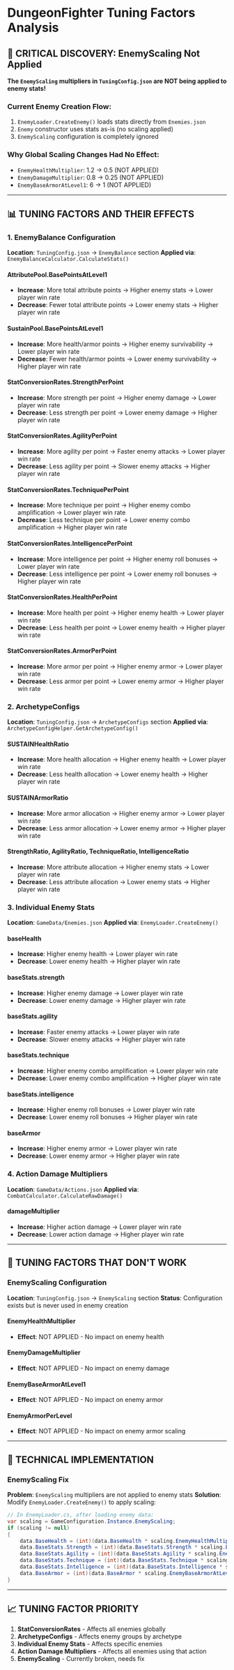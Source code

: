 # DungeonFighter Tuning Factors Analysis

## 🎯 **CRITICAL DISCOVERY: EnemyScaling Not Applied**

**The `EnemyScaling` multipliers in `TuningConfig.json` are NOT being applied to enemy stats!**

### **Current Enemy Creation Flow:**
1. `EnemyLoader.CreateEnemy()` loads stats directly from `Enemies.json`
2. `Enemy` constructor uses stats as-is (no scaling applied)
3. `EnemyScaling` configuration is completely ignored

### **Why Global Scaling Changes Had No Effect:**
- `EnemyHealthMultiplier`: 1.2 → 0.5 (NOT APPLIED)
- `EnemyDamageMultiplier`: 0.8 → 0.25 (NOT APPLIED)  
- `EnemyBaseArmorAtLevel1`: 6 → 1 (NOT APPLIED)

---

## 📊 **TUNING FACTORS AND THEIR EFFECTS**

### **1. EnemyBalance Configuration**
**Location**: `TuningConfig.json` → `EnemyBalance` section
**Applied via**: `EnemyBalanceCalculator.CalculateStats()`

#### **AttributePool.BasePointsAtLevel1**
- **Increase**: More total attribute points → Higher enemy stats → Lower player win rate
- **Decrease**: Fewer total attribute points → Lower enemy stats → Higher player win rate

#### **SustainPool.BasePointsAtLevel1**
- **Increase**: More health/armor points → Higher enemy survivability → Lower player win rate
- **Decrease**: Fewer health/armor points → Lower enemy survivability → Higher player win rate

#### **StatConversionRates.StrengthPerPoint**
- **Increase**: More strength per point → Higher enemy damage → Lower player win rate
- **Decrease**: Less strength per point → Lower enemy damage → Higher player win rate

#### **StatConversionRates.AgilityPerPoint**
- **Increase**: More agility per point → Faster enemy attacks → Lower player win rate
- **Decrease**: Less agility per point → Slower enemy attacks → Higher player win rate

#### **StatConversionRates.TechniquePerPoint**
- **Increase**: More technique per point → Higher enemy combo amplification → Lower player win rate
- **Decrease**: Less technique per point → Lower enemy combo amplification → Higher player win rate

#### **StatConversionRates.IntelligencePerPoint**
- **Increase**: More intelligence per point → Higher enemy roll bonuses → Lower player win rate
- **Decrease**: Less intelligence per point → Lower enemy roll bonuses → Higher player win rate

#### **StatConversionRates.HealthPerPoint**
- **Increase**: More health per point → Higher enemy health → Lower player win rate
- **Decrease**: Less health per point → Lower enemy health → Higher player win rate

#### **StatConversionRates.ArmorPerPoint**
- **Increase**: More armor per point → Higher enemy armor → Lower player win rate
- **Decrease**: Less armor per point → Lower enemy armor → Higher player win rate

### **2. ArchetypeConfigs**
**Location**: `TuningConfig.json` → `ArchetypeConfigs` section
**Applied via**: `ArchetypeConfigHelper.GetArchetypeConfig()`

#### **SUSTAINHealthRatio**
- **Increase**: More health allocation → Higher enemy health → Lower player win rate
- **Decrease**: Less health allocation → Lower enemy health → Higher player win rate

#### **SUSTAINArmorRatio**
- **Increase**: More armor allocation → Higher enemy armor → Lower player win rate
- **Decrease**: Less armor allocation → Lower enemy armor → Higher player win rate

#### **StrengthRatio, AgilityRatio, TechniqueRatio, IntelligenceRatio**
- **Increase**: More attribute allocation → Higher enemy stats → Lower player win rate
- **Decrease**: Less attribute allocation → Lower enemy stats → Higher player win rate

### **3. Individual Enemy Stats**
**Location**: `GameData/Enemies.json`
**Applied via**: `EnemyLoader.CreateEnemy()`

#### **baseHealth**
- **Increase**: Higher enemy health → Lower player win rate
- **Decrease**: Lower enemy health → Higher player win rate

#### **baseStats.strength**
- **Increase**: Higher enemy damage → Lower player win rate
- **Decrease**: Lower enemy damage → Higher player win rate

#### **baseStats.agility**
- **Increase**: Faster enemy attacks → Lower player win rate
- **Decrease**: Slower enemy attacks → Higher player win rate

#### **baseStats.technique**
- **Increase**: Higher enemy combo amplification → Lower player win rate
- **Decrease**: Lower enemy combo amplification → Higher player win rate

#### **baseStats.intelligence**
- **Increase**: Higher enemy roll bonuses → Lower player win rate
- **Decrease**: Lower enemy roll bonuses → Higher player win rate

#### **baseArmor**
- **Increase**: Higher enemy armor → Lower player win rate
- **Decrease**: Lower enemy armor → Higher player win rate

### **4. Action Damage Multipliers**
**Location**: `GameData/Actions.json`
**Applied via**: `CombatCalculator.CalculateRawDamage()`

#### **damageMultiplier**
- **Increase**: Higher action damage → Lower player win rate
- **Decrease**: Lower action damage → Higher player win rate

---

## 🚫 **TUNING FACTORS THAT DON'T WORK**

### **EnemyScaling Configuration**
**Location**: `TuningConfig.json` → `EnemyScaling` section
**Status**: Configuration exists but is never used in enemy creation

#### **EnemyHealthMultiplier**
- **Effect**: NOT APPLIED - No impact on enemy health

#### **EnemyDamageMultiplier**
- **Effect**: NOT APPLIED - No impact on enemy damage

#### **EnemyBaseArmorAtLevel1**
- **Effect**: NOT APPLIED - No impact on enemy armor

#### **EnemyArmorPerLevel**
- **Effect**: NOT APPLIED - No impact on enemy armor scaling

---

## 🔧 **TECHNICAL IMPLEMENTATION**

### **EnemyScaling Fix**
**Problem**: `EnemyScaling` multipliers are not applied to enemy stats
**Solution**: Modify `EnemyLoader.CreateEnemy()` to apply scaling:

```csharp
// In EnemyLoader.cs, after loading enemy data:
var scaling = GameConfiguration.Instance.EnemyScaling;
if (scaling != null)
{
    data.BaseHealth = (int)(data.BaseHealth * scaling.EnemyHealthMultiplier);
    data.BaseStats.Strength = (int)(data.BaseStats.Strength * scaling.EnemyDamageMultiplier);
    data.BaseStats.Agility = (int)(data.BaseStats.Agility * scaling.EnemyDamageMultiplier);
    data.BaseStats.Technique = (int)(data.BaseStats.Technique * scaling.EnemyDamageMultiplier);
    data.BaseStats.Intelligence = (int)(data.BaseStats.Intelligence * scaling.EnemyDamageMultiplier);
    data.BaseArmor = (int)(data.BaseArmor * scaling.EnemyBaseArmorAtLevel1);
}
```

---

## 📈 **TUNING FACTOR PRIORITY**

1. **StatConversionRates** - Affects all enemies globally
2. **ArchetypeConfigs** - Affects enemy groups by archetype
3. **Individual Enemy Stats** - Affects specific enemies
4. **Action Damage Multipliers** - Affects all enemies using that action
5. **EnemyScaling** - Currently broken, needs fix
